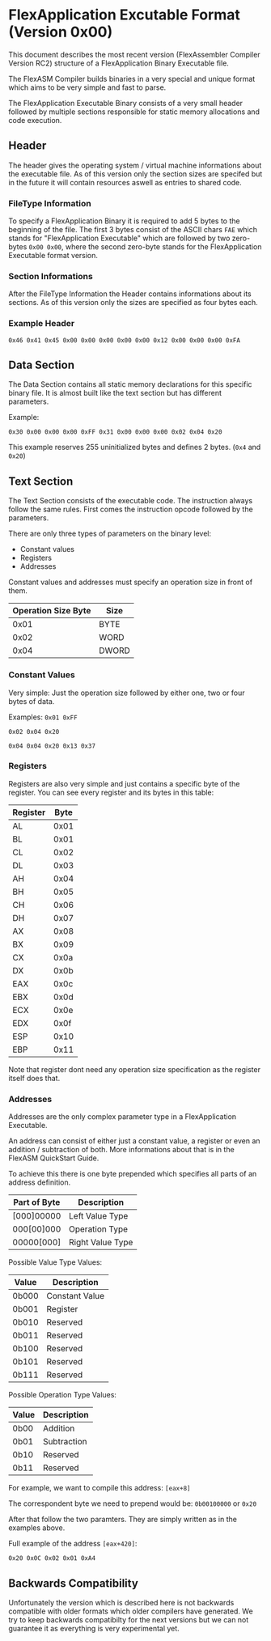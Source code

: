 # FlexApplication Excutable Format (Version 0x00)

This document describes the most recent version (FlexAssembler Compiler Version RC2) structure of a FlexApplication Binary Executable file.

The FlexASM Compiler builds binaries in a very special and unique format which aims to be very simple and fast to parse.

The FlexApplication Executable Binary consists of a very small header followed by multiple sections responsible for static memory allocations and code execution.

## Header

The header gives the operating system / virtual machine informations about the executable file. As of this version only the section sizes are specifed but in the future it will contain resources aswell as entries to shared code.

### FileType Information

To specify a FlexApplication Binary it is required to add 5 bytes to the beginning of the file. The first 3 bytes consist of the ASCII chars ``FAE`` which stands for "FlexApplication Executable" which are followed by two zero-bytes ``0x00 0x00``, where the second zero-byte stands for the FlexApplication Executable format version. 

### Section Informations

After the FileType Information the Header contains informations about its sections. As of this version only the sizes are specified as four bytes each.

### Example Header

 ``0x46 0x41 0x45 0x00 0x00 0x00 0x00 0x00 0x12 0x00 0x00 0x00 0xFA``

## Data Section

The Data Section contains all static memory declarations for this specific binary file. It is almost built like the text section but has different parameters.

Example:

``0x30 0x00 0x00 0x00 0xFF
0x31 0x00 0x00 0x00 0x02 0x04 0x20``

This example reserves 255 uninitialized bytes and defines 2 bytes. (`0x4` and `0x20`)

## Text Section

The Text Section consists of the executable code. The instruction always follow the same rules. First comes the instruction opcode followed by the parameters.

There are only three types of parameters on the binary level:
- Constant values
- Registers
- Addresses

Constant values and addresses must specify an operation size in front of them.

|Operation Size Byte|Size|
|---|---|
|0x01|BYTE|
|0x02|WORD|
|0x04|DWORD|


### Constant Values

Very simple: Just the operation size followed by either one, two or four bytes of data.

Examples:
``0x01 0xFF``

``0x02 0x04 0x20``

``0x04 0x04 0x20 0x13 0x37``

### Registers

Registers are also very simple and just contains a specific byte of the register. You can see every register and its bytes in this table:

|Register|Byte|
|---|---|
|AL|0x01|
|BL|0x01|
|CL|0x02|
|DL|0x03|
|AH|0x04|
|BH|0x05|
|CH|0x06|
|DH|0x07|
|AX|0x08|
|BX|0x09|
|CX|0x0a|
|DX|0x0b|
|EAX|0x0c|
|EBX|0x0d|
|ECX|0x0e|
|EDX|0x0f|
|ESP|0x10|
|EBP|0x11|

Note that register dont need any operation size specification as the register itself does that.

### Addresses

Addresses are the only complex parameter type in a FlexApplication Executable.

An address can consist of either just a constant value, a register or even an addition / subtraction of both. More informations about that is in the FlexASM QuickStart Guide.

To achieve this there is one byte prepended which specifies all parts of an address definition.

Part of Byte|Description
---|---
[000]00000|Left Value Type
000[00]000|Operation Type
00000[000]|Right Value Type

Possible Value Type Values:

Value|Description
---|---
0b000|Constant Value
0b001|Register
0b010|Reserved
0b011|Reserved
0b100|Reserved
0b101|Reserved
0b111|Reserved

Possible Operation Type Values:

Value|Description
---|---
0b00|Addition
0b01|Subtraction
0b10|Reserved
0b11|Reserved

For example, we want to compile this address: ``[eax+8]``

The correspondent byte we need to prepend would be: ``0b00100000`` or ``0x20``

After that follow the two paramters. They are simply written as in the examples above.

Full example of the address ``[eax+420]``:

``0x20 0x0C 0x02 0x01 0xA4 ``

## Backwards Compatibility
Unfortunately the version which is described here is not backwards compatible with older formats which older compilers have generated. We try to keep backwards compatibilty for the next versions but we can not guarantee it as everything is very experimental yet.
